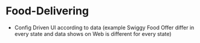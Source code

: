 # Food-Delivering

- Config Driven UI according to data (example Swiggy Food Offer differ in every state and data shows on Web is different for every state)
